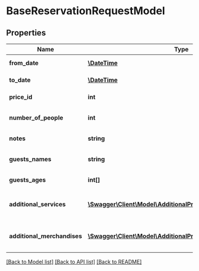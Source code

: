 # BaseReservationRequestModel

## Properties
Name | Type | Description | Notes
------------ | ------------- | ------------- | -------------
**from_date** | [**\DateTime**](\DateTime.md) | Gets or sets from date. | 
**to_date** | [**\DateTime**](\DateTime.md) | Gets or sets to date. | 
**price_id** | **int** | Gets or sets price Id. | 
**number_of_people** | **int** | Gets or sets number of people. | 
**notes** | **string** | Gets or sets notes. | [optional] 
**guests_names** | **string** | Gets or sets guests names. | [optional] 
**guests_ages** | **int[]** | Gets or sets Guests ages. | [optional] 
**additional_services** | [**\Swagger\Client\Model\AdditionalProductCheckoutViewModel[]**](AdditionalProductCheckoutViewModel.md) | Gets or sets additional services for checkout. | [optional] 
**additional_merchandises** | [**\Swagger\Client\Model\AdditionalProductCheckoutViewModel[]**](AdditionalProductCheckoutViewModel.md) | Gets or sets additional merchandises for checkout. | [optional] 

[[Back to Model list]](../../README.md#documentation-for-models) [[Back to API list]](../../README.md#documentation-for-api-endpoints) [[Back to README]](../../README.md)

